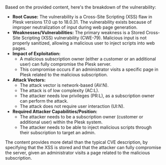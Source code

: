 Based on the provided content, here's the breakdown of the vulnerability:

*   **Root Cause:** The vulnerability is a Cross-Site Scripting (XSS) flaw in Plesk versions 17.0 up to 18.0.31. The vulnerability exists because of improper neutralization of input during web page generation.
*   **Weaknesses/Vulnerabilities:** The primary weakness is a Stored Cross-Site Scripting (XSS) vulnerability (CWE-79). Malicious input is not properly sanitized, allowing a malicious user to inject scripts into web pages.
*   **Impact of Exploitation:**
    *   A malicious subscription owner (either a customer or an additional user) can fully compromise the Plesk server.
    *   This compromise occurs if an administrator visits a specific page in Plesk related to the malicious subscription.
*   **Attack Vectors:**
    *   The attack vector is network-based (AV:N).
    *   The attack is of low complexity (AC:L).
    *   The attacker needs low privileges (PR:L), as a subscription owner can perform the attack.
    *   The attack does not require user interaction (UI:N).
*   **Required Attacker Capabilities/Position:**
    *   The attacker needs to be a subscription owner (customer or additional user) within the Plesk system.
    *   The attacker needs to be able to inject malicious scripts through their subscription to target an admin.

The content provides more detail than the typical CVE description, by specifying that the XSS is stored and that the attacker can fully compromise the server, given an administrator visits a page related to the malicious subscription.